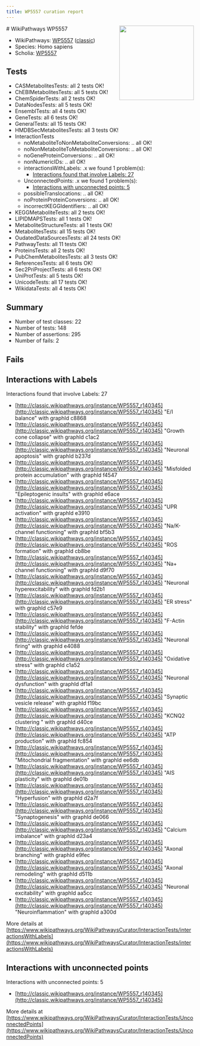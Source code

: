```yaml
---
title: WP5557 curation report
---
```


<img style="float: right; width: 200px" src="https://upload.wikimedia.org/wikipedia/commons/thumb/8/83/Wplogo_with_text_500.png/640px-Wplogo_with_text_500.png" />
# WikiPathways WP5557

* WikiPathways: [WP5557](https://wikipathways.org/pathways/WP5557) ([classic](https://classic.wikipathways.org/instance/WP5557))
* Species: Homo sapiens
* Scholia: [WP5557](https://scholia.toolforge.org/wikipathways/WP5557)
## Tests
* CASMetabolitesTests: all 2 tests OK!
* ChEBIMetabolitesTests: all 5 tests OK!
* ChemSpiderTests: all 2 tests OK!
* DataNodesTests: all 5 tests OK!
* EnsemblTests: all 4 tests OK!
* GeneTests: all 6 tests OK!
* GeneralTests: all 15 tests OK!
* HMDBSecMetabolitesTests: all 3 tests OK!
* InteractionTests
    * noMetaboliteToNonMetaboliteConversions: .. all OK!
    * noNonMetaboliteToMetaboliteConversions: .. all OK!
    * noGeneProteinConversions: .. all OK!
    * nonNumericIDs: .. all OK!
    * interactionsWithLabels: .x we found 1 problem(s):
        * [Interactions found that involve Labels: 27](#fe97a8de)
    * UnconnectedPoints: .x we found 1 problem(s):
        * [Interactions with unconnected points: 5](#35a61add)
    * possibleTranslocations: .. all OK!
    * noProteinProteinConversions: .. all OK!
    * incorrectKEGGIdentifiers: .. all OK!
* KEGGMetaboliteTests: all 2 tests OK!
* LIPIDMAPSTests: all 1 tests OK!
* MetaboliteStructureTests: all 1 tests OK!
* MetabolitesTests: all 15 tests OK!
* OudatedDataSourcesTests: all 24 tests OK!
* PathwayTests: all 11 tests OK!
* ProteinsTests: all 2 tests OK!
* PubChemMetabolitesTests: all 3 tests OK!
* ReferencesTests: all 6 tests OK!
* Sec2PriProjectTests: all 6 tests OK!
* UniProtTests: all 5 tests OK!
* UnicodeTests: all 17 tests OK!
* WikidataTests: all 4 tests OK!


## Summary

* Number of test classes: 22
* Number of tests: 148
* Number of assertions: 295
* Number of fails: 2

## Fails

<a name="fe97a8de" />

## Interactions with Labels

Interactions found that involve Labels: 27

* [http://classic.wikipathways.org/instance/WP5557_r140345](http://classic.wikipathways.org/instance/WP5557_r140345) "E/I balance" with graphId c8868
* [http://classic.wikipathways.org/instance/WP5557_r140345](http://classic.wikipathways.org/instance/WP5557_r140345) "Growth cone collapse" with graphId c1ac2
* [http://classic.wikipathways.org/instance/WP5557_r140345](http://classic.wikipathways.org/instance/WP5557_r140345) "Neuronal apoptosis" with graphId b237d
* [http://classic.wikipathways.org/instance/WP5557_r140345](http://classic.wikipathways.org/instance/WP5557_r140345) "Misfolded protein accumulation" with graphId f4547
* [http://classic.wikipathways.org/instance/WP5557_r140345](http://classic.wikipathways.org/instance/WP5557_r140345) "Epileptogenic insults" with graphId e6ace
* [http://classic.wikipathways.org/instance/WP5557_r140345](http://classic.wikipathways.org/instance/WP5557_r140345) "UPR activation" with graphId e3910
* [http://classic.wikipathways.org/instance/WP5557_r140345](http://classic.wikipathways.org/instance/WP5557_r140345) "Na/K-channel functioning" with graphId bf5b3
* [http://classic.wikipathways.org/instance/WP5557_r140345](http://classic.wikipathways.org/instance/WP5557_r140345) "ROS formation" with graphId cb8be
* [http://classic.wikipathways.org/instance/WP5557_r140345](http://classic.wikipathways.org/instance/WP5557_r140345) "Na+ channel functioning" with graphId d9f70
* [http://classic.wikipathways.org/instance/WP5557_r140345](http://classic.wikipathways.org/instance/WP5557_r140345) "Neuronal hyperexcitability" with graphId fd2b1
* [http://classic.wikipathways.org/instance/WP5557_r140345](http://classic.wikipathways.org/instance/WP5557_r140345) "ER stress" with graphId c57e9
* [http://classic.wikipathways.org/instance/WP5557_r140345](http://classic.wikipathways.org/instance/WP5557_r140345) "F-Actin stability" with graphId fefde
* [http://classic.wikipathways.org/instance/WP5557_r140345](http://classic.wikipathways.org/instance/WP5557_r140345) "Neuronal firing" with graphId e4088
* [http://classic.wikipathways.org/instance/WP5557_r140345](http://classic.wikipathways.org/instance/WP5557_r140345) "Oxidative stress" with graphId c1a52
* [http://classic.wikipathways.org/instance/WP5557_r140345](http://classic.wikipathways.org/instance/WP5557_r140345) "Neuronal dysfunction" with graphId df1a1
* [http://classic.wikipathways.org/instance/WP5557_r140345](http://classic.wikipathways.org/instance/WP5557_r140345) "Synaptic vesicle release" with graphId f19bc
* [http://classic.wikipathways.org/instance/WP5557_r140345](http://classic.wikipathways.org/instance/WP5557_r140345) "KCNQ2 clustering " with graphId d40ce
* [http://classic.wikipathways.org/instance/WP5557_r140345](http://classic.wikipathways.org/instance/WP5557_r140345) "ATP production" with graphId fc854
* [http://classic.wikipathways.org/instance/WP5557_r140345](http://classic.wikipathways.org/instance/WP5557_r140345) "Mitochondrial fragmentation" with graphId ee6db
* [http://classic.wikipathways.org/instance/WP5557_r140345](http://classic.wikipathways.org/instance/WP5557_r140345) "AIS plasticity" with graphId de01b
* [http://classic.wikipathways.org/instance/WP5557_r140345](http://classic.wikipathways.org/instance/WP5557_r140345) "Hyperfusion" with graphId d2a7f
* [http://classic.wikipathways.org/instance/WP5557_r140345](http://classic.wikipathways.org/instance/WP5557_r140345) "Synaptogenesis" with graphId de066
* [http://classic.wikipathways.org/instance/WP5557_r140345](http://classic.wikipathways.org/instance/WP5557_r140345) "Calcium imbalance" with graphId d23a4
* [http://classic.wikipathways.org/instance/WP5557_r140345](http://classic.wikipathways.org/instance/WP5557_r140345) "Axonal branching" with graphId e9fec
* [http://classic.wikipathways.org/instance/WP5557_r140345](http://classic.wikipathways.org/instance/WP5557_r140345) "Axonal remodeling" with graphId d511b
* [http://classic.wikipathways.org/instance/WP5557_r140345](http://classic.wikipathways.org/instance/WP5557_r140345) "Neuronal excitability" with graphId aa5cc
* [http://classic.wikipathways.org/instance/WP5557_r140345](http://classic.wikipathways.org/instance/WP5557_r140345) "Neuroinflammation" with graphId a300d


More details at [https://www.wikipathways.org/WikiPathwaysCurator/InteractionTests/interactionsWithLabels](https://www.wikipathways.org/WikiPathwaysCurator/InteractionTests/interactionsWithLabels)

<a name="35a61add" />

## Interactions with unconnected points

Interactions with unconnected points: 5

* [http://classic.wikipathways.org/instance/WP5557_r140345](http://classic.wikipathways.org/instance/WP5557_r140345)


More details at [https://www.wikipathways.org/WikiPathwaysCurator/InteractionTests/UnconnectedPoints](https://www.wikipathways.org/WikiPathwaysCurator/InteractionTests/UnconnectedPoints)

